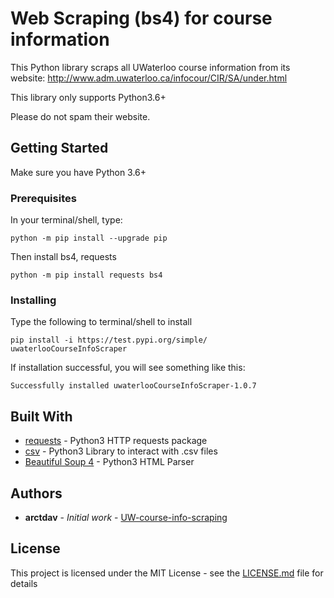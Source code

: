 # Web Scraping (bs4) for course information

This Python library scraps all UWaterloo course information from its website: http://www.adm.uwaterloo.ca/infocour/CIR/SA/under.html

This library only supports Python3.6+

Please do not spam their website. 

## Getting Started

Make sure you have Python 3.6+

### Prerequisites

In your terminal/shell, type:
```
python -m pip install --upgrade pip
```
Then install bs4, requests

```
python -m pip install requests bs4
```

### Installing

Type the following to terminal/shell to install

```
pip install -i https://test.pypi.org/simple/ uwaterlooCourseInfoScraper
```


If installation successful, you will see something like this:

```
Successfully installed uwaterlooCourseInfoScraper-1.0.7
```

## Built With

* [requests](https://requests.readthedocs.io/en/master/) - Python3 HTTP requests package
* [csv](https://docs.python.org/3/library/csv.html) - Python3 Library to interact with .csv files
* [Beautiful Soup 4](https://www.crummy.com/software/BeautifulSoup/bs4/doc/) - Python3 HTML Parser

## Authors

* **arctdav** - *Initial work* - [UW-course-info-scraping](https://github.com/arctdav/UW-course-info-scraping)

## License

This project is licensed under the MIT License - see the [LICENSE.md](LICENSE.md) file for details


